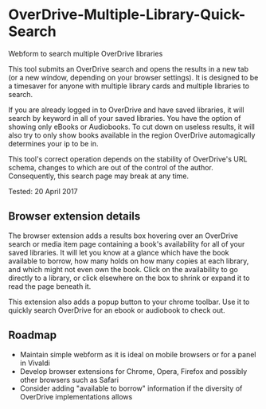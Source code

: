 # OverDrive-Multiple-Library-Quick-Search
Webform to search multiple OverDrive libraries

This tool submits an OverDrive search and opens the results in a new tab (or a new window, depending on your browser settings). It is designed to be a timesaver for anyone with multiple library cards and multiple libraries to search.

If you are already logged in to OverDrive and have saved libraries, it will search by keyword in all of your saved libraries. You have the option of showing only eBooks or Audiobooks. To cut down on useless results, it will also try to only show books available in the region OverDrive automagically determines your ip to be in.

This tool's correct operation depends on the stability of OverDrive's URL schema, changes to which are out of the control of the author. Consequently, this search page may break at any time.

Tested: 20 April 2017

## Browser extension details

The browser extension adds a results box hovering over an OverDrive search or media item page
containing a book's availability for all of your saved libraries. It will let you know at a glance
which have the book available to borrow, how many holds on how many copies at each library,
and which might not even own the book. Click on the availability to go directly to a library,
or click elsewhere on the box to shrink or expand it to read the page beneath it.

This extension also adds a popup button to your chrome toolbar. Use it to quickly search OverDrive
for an ebook or audiobook to check out.

## Roadmap

* Maintain simple webform as it is ideal on mobile browsers or for a panel in Vivaldi
* Develop browser extensions for Chrome, Opera, Firefox and possibly other browsers such as Safari
* Consider adding "available to borrow" information if the diversity of OverDrive implementations allows

